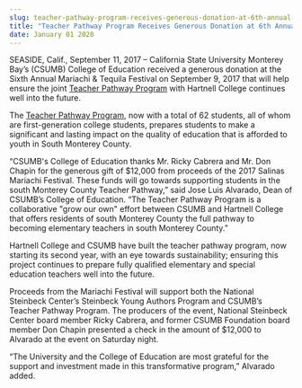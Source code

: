 ```yaml
---
slug: teacher-pathway-program-receives-generous-donation-at-6th-annual-mariachi-festival
title: "Teacher Pathway Program Receives Generous Donation at 6th Annual Mariachi Festival"
date: January 01 2020
---
```


<p>SEASIDE, Calif., September 11, 2017 – California State University Monterey Bay’s (CSUMB) College of Education received a generous donation at the Sixth Annual Mariachi &amp; Tequila Festival on September 9, 2017 that will help ensure the joint <a href="https://csumb.edu/liberalstudies/teacher-pathway-program">Teacher Pathway Program</a> with Hartnell College continues well into the future. </p><p>The <a href="https://csumb.edu/liberalstudies/teacher-pathway-program">Teacher Pathway Program</a>, now with a total of 62 students, all of whom are first-generation college students, prepares students to make a significant and lasting impact on the quality of education that is afforded to youth in South Monterey County. </p><p>“CSUMB's College of Education thanks Mr. Ricky Cabrera and Mr. Don Chapin for the generous gift of $12,000 from proceeds of the 2017 Salinas Mariachi Festival. These funds will go towards supporting students in the south Monterey County Teacher Pathway,” said Jose Luis Alvarado, Dean of CSUMB’s College of Education. “The Teacher Pathway Program is a collaborative "grow our own" effort between CSUMB and Hartnell College that offers residents of south Monterey County the full pathway to becoming elementary teachers in south Monterey County.” </p><p>Hartnell College and CSUMB have built the teacher pathway program, now starting its second year, with an eye towards sustainability; ensuring this project continues to prepare fully qualified elementary and special education teachers well into the future.</p><p>Proceeds from the Mariachi Festival will support both the National Steinbeck Center’s Steinbeck Young Authors Program and CSUMB’s Teacher Pathway Program. The producers of the event, National Steinbeck Center board member Ricky Cabrera, and former CSUMB Foundation board member Don Chapin presented a check in the amount of $12,000 to Alvarado at the event on Saturday night.</p><p>“The University and the College of Education are most grateful for the support and investment made in this transformative program,” Alvarado added.</p>
